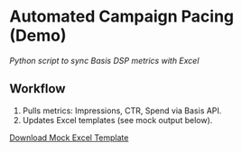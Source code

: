 # Automated Campaign Pacing (Demo)
*Python script to sync Basis DSP metrics with Excel*

## Workflow
1. Pulls metrics: Impressions, CTR, Spend via Basis API.
2. Updates Excel templates (see mock output below).

[Download Mock Excel Template](./mock_data/Mock_Pacing_Doc.xlsx)
